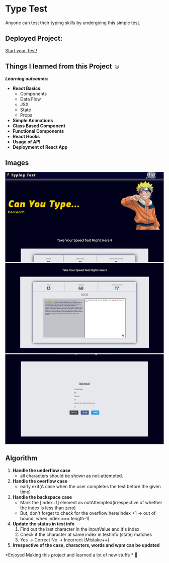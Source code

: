 # Type Test

Anyone can test their typing skills by undergoing this simple test.

## Deployed Project:
[Start your Test!](http://anishashruti.github.io/Type-Test/)

## Things I learned from this Project :relaxed:

_**Learning outcomes:**_

- **React Basics**:
  - Components
  - Data Flow
  - JSX
  - State
  - Props
- **Simple Animations**
- **Class Based Component**
- **Functional Components**
- **React Hooks**
- **Usage of API**
- **Deployment of React App**

## Images
![Image 1](https://github.com/anishashruti/Type-Test/blob/main/images/TypeTest1.PNG)
![Image 2](https://github.com/anishashruti/Type-Test/blob/main/images/TypeTest2.PNG)
![Image 3](https://github.com/anishashruti/Type-Test/blob/main/images/TypeTest3.PNG)

## Algorithm

1. **Handle the underflow case** 
    - all characters should be shown as not-attempted.
2. **Handle the overflow case** 
    - early exit(A case when the user completes the test before the given time)
3. **Handle the backspace case**
    - Mark the [index+1] element as notAttempted(irrespective of whether the index is less than zero)
    - But, don't forget to check for the overflow here(index +1 -> out of bound, when index === length-1)
4. **Update the status in test info**
    1. Find out the last character in the inputValue and it's index
    2. Check if the character at same index in testInfo (state) matches
    3. Yes -> Correct
        No  -> Incorrect (Mistake++)
5. **Irrespective of the case, characters, words and wpm can be updated**
        
*Enjoyed Making this project and learned a lot of new stuffs *	:sparkling_heart:
